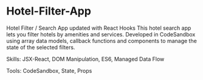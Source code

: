 # Hotel-Filter-App
Hotel Filter / Search App updated with React Hooks
This hotel search app lets you filter hotels by amenities and services. 
Developed in CodeSandbox using array data models, callback functions and components to manage the state of the selected filters.

Skills: JSX-React, DOM Manipulation, ES6, Managed Data Flow

Tools: CodeSandbox, State, Props
